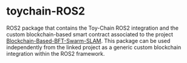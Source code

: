 # toychain-ROS2
ROS2 package that contains the Toy-Chain ROS2 integration and the custom blockchain-based smart contract associated to the project [Blockchain-Based-BFT-Swarm-SLAM](https://github.com/clmoro/Blockchain-Based-BFT-Swarm-SLAM).
This package can be used independently from the linked project as a generic custom blockchain integration within the ROS2 framework.
